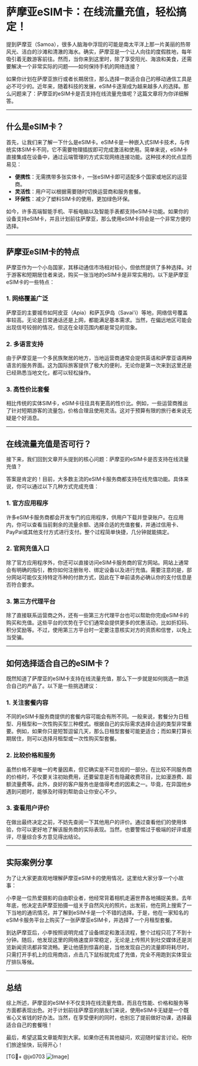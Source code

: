 # 萨摩亚eSIM卡：在线流量充值，轻松搞定！

提到萨摩亚（Samoa），很多人脑海中浮现的可能是南太平洋上那一片美丽的热带风光、洁白的沙滩和清澈的海水。确实，萨摩亚是一个让人向往的度假胜地，每年吸引着无数游客前往。然而，当你来到这里时，除了享受阳光、海浪和美食，还需要解决一个非常实际的问题——如何保持手机的网络连接？

如果你计划在萨摩亚旅行或者长期居住，那么选择一款适合自己的移动通信工具是必不可少的。近年来，随着科技的发展，eSIM卡逐渐成为越来越多人的选择。那么问题来了：萨摩亚的eSIM卡是否支持在线流量充值呢？这篇文章将为你详细解答。

---

## 什么是eSIM卡？

首先，让我们来了解一下什么是eSIM卡。eSIM卡是一种嵌入式SIM卡技术，与传统实体SIM卡不同，它不需要物理插拔即可完成激活和使用。简单来说，eSIM卡直接集成在设备中，通过云端管理的方式实现网络连接功能。这种技术的优点显而易见：

- **便携性**：无需携带多张实体卡，一张eSIM卡即可适配多个国家或地区的运营商。
- **灵活性**：用户可以根据需要随时切换运营商和服务套餐。
- **环保性**：减少了塑料SIM卡的使用，更加绿色环保。

如今，许多高端智能手机、平板电脑以及智能手表都支持eSIM卡功能。如果你的设备支持eSIM卡，并且计划前往萨摩亚，那么使用eSIM卡将会是一个非常方便的选择。

---

## 萨摩亚eSIM卡的特点

萨摩亚作为一个小岛国家，其移动通信市场相对较小，但依然提供了多种选择。对于游客和短期居住者来说，购买一张当地的eSIM卡是非常实用的。以下是萨摩亚eSIM卡的一些特点：

### 1. 网络覆盖广泛
萨摩亚的主要城市如阿皮亚（Apia）和萨瓦伊岛（Savai'i）等地，网络信号覆盖率较高。无论是日常通话还是上网，都能满足基本需求。当然，在偏远地区可能会出现信号较弱的情况，但这在全球范围内都是常见的现象。

### 2. 多语言支持
由于萨摩亚是一个多民族聚居的地方，当地运营商通常会提供英语和萨摩亚语两种语言的服务界面。这为国际旅客提供了极大的便利，无论你是第一次来到这里还是已经熟悉当地文化，都可以轻松操作。

### 3. 高性价比套餐
相比传统的实体SIM卡，eSIM卡往往具有更高的性价比。例如，一些运营商推出了针对短期游客的流量包，价格合理且使用灵活。这对于预算有限的旅行者来说无疑是个好消息。

---

## 在线流量充值是否可行？

接下来，我们回到文章开头提到的核心问题：萨摩亚的eSIM卡是否支持在线流量充值？

答案是肯定的！目前，大多数主流的eSIM卡服务商都支持在线充值功能。具体来说，你可以通过以下几种方式完成充值：

### 1. 官方应用程序
许多eSIM卡服务商都会开发专门的应用程序，供用户下载并登录账户。在应用内，你可以查看当前剩余的流量余额、选择合适的充值套餐，并通过信用卡、PayPal或其他支付方式进行支付。整个过程简单快捷，几分钟就能搞定。

### 2. 官网充值入口
除了官方应用程序外，你还可以直接访问eSIM卡服务商的官方网站。网站上通常会有明确的指引，教你如何注册账号、绑定设备以及进行充值。需要注意的是，部分网站可能仅支持特定币种的付款方式，因此在下单前请务必确认你的支付信息是否符合要求。

### 3. 第三方代理平台
除了直接联系运营商之外，还有一些第三方代理平台也可以帮助你完成eSIM卡的购买和充值。这些平台的优势在于它们通常会提供更多的优惠活动，比如折扣码、积分奖励等。不过，使用第三方平台时一定要注意核实对方的资质和信誉，以免上当受骗。

---

## 如何选择适合自己的eSIM卡？

既然知道了萨摩亚的eSIM卡支持在线流量充值，那么下一步就是如何挑选一款适合自己的产品了。以下是一些挑选建议：

### 1. 关注套餐内容
不同的eSIM卡服务商提供的套餐内容可能会有所不同。一般来说，套餐分为日租型、月租型和一次性购买型三种模式。根据自己的实际需求选择合适的类型非常重要。例如，如果你只是短暂逗留几天，那么日租型套餐可能更适合；而如果打算长期居住，则可以选择月租型或一次性购买型套餐。

### 2. 比较价格和服务
虽然价格不是唯一的考量因素，但它确实是不可忽视的一部分。在比较不同服务商的价格时，不仅要关注初始费用，还要留意是否有隐藏收费项目，比如漫游费、超额流量费等。此外，良好的客户服务也是值得考虑的因素之一。毕竟，在异国他乡遇到问题时，能够及时得到帮助会让你安心不少。

### 3. 查看用户评价
在做出最终决定之前，不妨先查阅一下其他用户的评价。通过查看他们的使用体验，你可以更好地了解该服务商的实际表现。当然，也要警惕过于极端的好评或差评，尽量综合多方意见得出结论。

---

## 实际案例分享

为了让大家更直观地理解萨摩亚eSIM卡的使用情况，这里给大家分享一个小故事：

小李是一位热爱摄影的自由职业者，他经常背着相机走遍世界各地捕捉美景。去年年底，他决定去萨摩亚拍摄一组关于自然风光的照片。出发前，他在网上搜索了一下当地的通讯情况，并了解到eSIM卡是一个不错的选择。于是，他在一家知名的eSIM卡服务平台上购买了一张萨摩亚eSIM卡，并选择了一个月租型套餐。

到达萨摩亚后，小李按照说明完成了设备绑定和激活流程，整个过程只花了不到十分钟。随后，他发现这里的网络速度非常稳定，无论是上传照片到社交媒体还是浏览新闻资讯都非常流畅。更让他感到惊喜的是，当他发现自己的流量即将耗尽时，只需打开手机上的应用商店，点击几下鼠标就完成了充值，完全不用跑到实体营业厅排队等候。

---

## 总结

综上所述，萨摩亚的eSIM卡不仅支持在线流量充值，而且在性能、价格和服务等方面都表现出色。对于计划前往萨摩亚的朋友们来说，使用eSIM卡无疑是一个既省心又省钱的好办法。当然，在享受便利的同时，也别忘了提前做好功课，选择最适合自己的套餐哦！

最后，希望这篇文章能帮到大家。如果你还有其他疑问，欢迎随时留言讨论。祝你们旅途愉快，玩得开心！

[TG💪+ @jx0703 ![Image](https://github.com/user-attachments/assets/dbca1d08-cadb-493c-b0ec-ad6f7a83f270)]